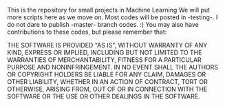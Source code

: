 This is the repository for small projects in Machine Learning
We will put more scripts here as we move on.
Most codes will be posted in -testing-. I do not dare to publish -master- branch codes. :)
You may also have contributions to these codes, but please remember that:

THE SOFTWARE IS PROVIDED "AS IS", WITHOUT WARRANTY OF ANY KIND, EXPRESS OR
IMPLIED, INCLUDING BUT NOT LIMITED TO THE WARRANTIES OF MERCHANTABILITY,
FITNESS FOR A PARTICULAR PURPOSE AND NONINFRINGEMENT. IN NO EVENT SHALL THE
AUTHORS OR COPYRIGHT HOLDERS BE LIABLE FOR ANY CLAIM, DAMAGES OR OTHER
LIABILITY, WHETHER IN AN ACTION OF CONTRACT, TORT OR OTHERWISE, ARISING FROM,
OUT OF OR IN CONNECTION WITH THE SOFTWARE OR THE USE OR OTHER DEALINGS IN
THE SOFTWARE.
